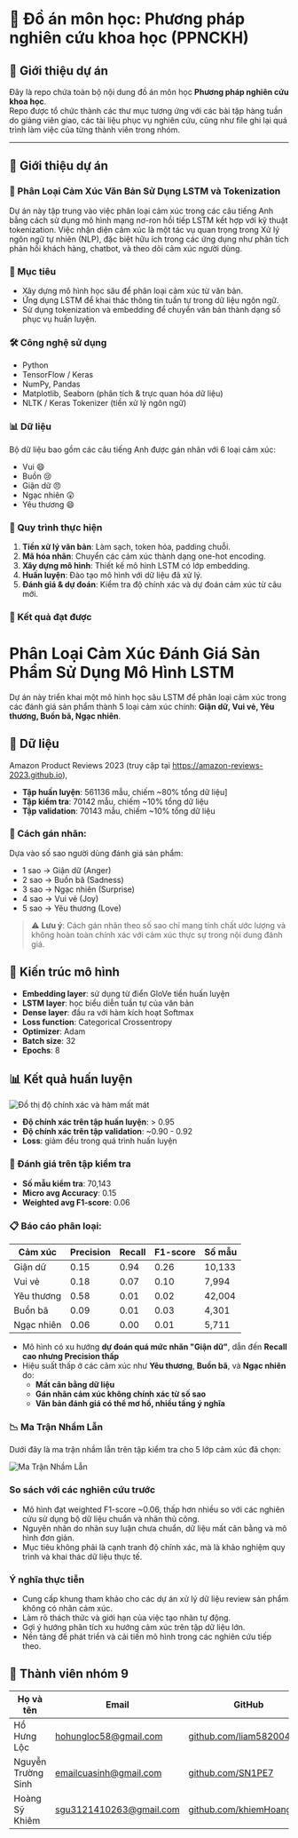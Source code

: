 # 📘 Đồ án môn học: Phương pháp nghiên cứu khoa học (PPNCKH)

## 🌟 Giới thiệu dự án

Đây là repo chứa toàn bộ nội dung đồ án môn học **Phương pháp nghiên cứu khoa học**.  
Repo được tổ chức thành các thư mục tương ứng với các bài tập hàng tuần do giảng viên giao, các tài liệu phục vụ nghiên cứu, cũng như file ghi lại quá trình làm việc của từng thành viên trong nhóm.

---

## 🎯 Giới thiệu dự án

### 🧠 Phân Loại Cảm Xúc Văn Bản Sử Dụng LSTM và Tokenization

Dự án này tập trung vào việc phân loại cảm xúc trong các câu tiếng Anh bằng cách sử dụng mô hình mạng nơ-ron hồi tiếp LSTM kết hợp với kỹ thuật tokenization. Việc nhận diện cảm xúc là một tác vụ quan trọng trong Xử lý ngôn ngữ tự nhiên (NLP), đặc biệt hữu ích trong các ứng dụng như phân tích phản hồi khách hàng, chatbot, và theo dõi cảm xúc người dùng.

### 🎯 Mục tiêu

- Xây dựng mô hình học sâu để phân loại cảm xúc từ văn bản.
- Ứng dụng LSTM để khai thác thông tin tuần tự trong dữ liệu ngôn ngữ.
- Sử dụng tokenization và embedding để chuyển văn bản thành dạng số phục vụ huấn luyện.

### 🛠️ Công nghệ sử dụng

- Python
- TensorFlow / Keras
- NumPy, Pandas
- Matplotlib, Seaborn (phân tích & trực quan hóa dữ liệu)
- NLTK / Keras Tokenizer (tiền xử lý ngôn ngữ)

### 📊 Dữ liệu

Bộ dữ liệu bao gồm các câu tiếng Anh được gán nhãn với 6 loại cảm xúc:

- Vui 😄
- Buồn 😢
- Giận dữ 😠
- Ngạc nhiên 😲
- Yêu thương 😄

### 🧪 Quy trình thực hiện

1. **Tiền xử lý văn bản**: Làm sạch, token hóa, padding chuỗi.
2. **Mã hóa nhãn**: Chuyển các cảm xúc thành dạng one-hot encoding.
3. **Xây dựng mô hình**: Thiết kế mô hình LSTM có lớp embedding.
4. **Huấn luyện**: Đào tạo mô hình với dữ liệu đã xử lý.
5. **Đánh giá & dự đoán**: Kiểm tra độ chính xác và dự đoán cảm xúc từ câu mới.

### 🚀 Kết quả đạt được

# Phân Loại Cảm Xúc Đánh Giá Sản Phẩm Sử Dụng Mô Hình LSTM

Dự án này triển khai một mô hình học sâu LSTM để phân loại cảm xúc trong các đánh giá sản phẩm thành 5 loại cảm xúc chính: **Giận dữ, Vui vẻ, Yêu thương, Buồn bã, Ngạc nhiên**.

## 📁 Dữ liệu
 Amazon Product Reviews 2023 (truy cập tại https://amazon-reviews-2023.github.io), 
- **Tập huấn luyện**: 561136 mẫu, chiếm ~80% tổng dữ liệu] 
- **Tập kiểm tra**: 70142 mẫu, chiếm ~10% tổng dữ liệu
- **Tập validation**: 70143 mẫu, chiếm ~10% tổng dữ liệu 

### 📌 Cách gán nhãn:
Dựa vào số sao người dùng đánh giá sản phẩm:
- 1 sao → Giận dữ (Anger)
- 2 sao → Buồn bã (Sadness)
- 3 sao → Ngạc nhiên (Surprise)
- 4 sao → Vui vẻ (Joy)
- 5 sao → Yêu thương (Love)

> ⚠️ **Lưu ý**: Cách gán nhãn theo số sao chỉ mang tính chất ước lượng và không hoàn toàn chính xác với cảm xúc thực sự trong nội dung đánh giá.

## 🧠 Kiến trúc mô hình

- **Embedding layer**: sử dụng từ điển GloVe tiền huấn luyện
- **LSTM layer**: học biểu diễn tuần tự của văn bản
- **Dense layer**: đầu ra với hàm kích hoạt Softmax
- **Loss function**: Categorical Crossentropy
- **Optimizer**: Adam
- **Batch size**: 32
- **Epochs**: 8

## 📊 Kết quả huấn luyện

![Đồ thị độ chính xác và hàm mất mát](images/c06c6534-1410-490c-ad24-207c9c109584.png)


- **Độ chính xác trên tập huấn luyện**: > 0.95
- **Độ chính xác trên tập validation**: ~0.90 - 0.92
- **Loss**: giảm đều trong quá trình huấn luyện

### 🧪 Đánh giá trên tập kiểm tra

- **Số mẫu kiểm tra**: 70,143
- **Micro avg Accuracy**: 0.15
- **Weighted avg F1-score**: 0.06

### 📋 Báo cáo phân loại:

| Cảm xúc    | Precision | Recall | F1-score | Số mẫu |
|------------|-----------|--------|----------|--------|
| Giận dữ    | 0.15      | 0.94   | 0.26     | 10,133 |
| Vui vẻ     | 0.18      | 0.07   | 0.10     | 7,994  |
| Yêu thương | 0.58      | 0.01   | 0.02     | 42,004 |
| Buồn bã    | 0.09      | 0.01   | 0.03     | 4,301  |
| Ngạc nhiên | 0.06      | 0.00   | 0.01     | 5,711  |

- Mô hình có xu hướng **dự đoán quá mức nhãn "Giận dữ"**, dẫn đến **Recall cao nhưng Precision thấp**
- Hiệu suất thấp ở các cảm xúc như **Yêu thương**, **Buồn bã**, và **Ngạc nhiên** do:
  - **Mất cân bằng dữ liệu**
  - **Gán nhãn cảm xúc không chính xác từ số sao**
  - **Văn bản đánh giá có thể mơ hồ, nhiều tầng ý nghĩa**

### 📉 Ma Trận Nhầm Lẫn

Dưới đây là ma trận nhầm lẫn trên tập kiểm tra cho 5 lớp cảm xúc đã chọn:

![Ma Trận Nhầm Lẫn](./b00ec8d8-6f70-45a5-a38d-2c14ff476be9.png)

### So sách với các nghiên cứu trước
- Mô hình đạt weighted F1-score ~0.06, thấp hơn nhiều so với các nghiên cứu sử dụng bộ dữ liệu chuẩn và nhãn thủ công.
- Nguyên nhân do nhãn suy luận chưa chuẩn, dữ liệu mất cân bằng và mô hình đơn giản.
- Mục tiêu không phải là cạnh tranh độ chính xác, mà là khảo nghiệm quy trình và khai thác dữ liệu thực tế.

### Ý nghĩa thực tiễn
- Cung cấp khung tham khảo cho các dự án xử lý dữ liệu review sản phẩm không có nhãn cảm xúc.
- Làm rõ thách thức và giới hạn của việc tạo nhãn tự động.
- Gợi ý hướng phân tích xu hướng cảm xúc trên tập dữ liệu lớn.
- Nền tảng để phát triển và cải tiến mô hình trong các nghiên cứu tiếp theo.


## 👥 Thành viên nhóm 9

| Họ và tên         | Email                                           | GitHub                                         | Website cá nhân                                  |
|-------------------|-------------------------------------------------|------------------------------------------------|-------------------------------------------------|
| Hồ Hưng Lộc       | [hohungloc58@gmail.com](mailto:hohungloc58@gmail.com) | [github.com/liam582004](https://github.com/liam582004) | [liam582004.github.io/portfolio-cv](https://liam582004.github.io/portfolio-cv/) |
| Nguyễn Trường Sinh | [emailcuasinh@gmail.com](mailto:emailcuasinh@gmail.com) | [github.com/SN1PE7](https://github.com/SN1PE7) | [sn1pe7.github.io](https://sn1pe7.github.io/) |
| Hoàng Sỹ Khiêm    | [sgu3121410263@gmail.com](sgu3121410263@gmail.com) | [github.com/khiemHoang141](https://github.com/khiemHoang1410) | [khiemhoang1410.github.io](https://khiemhoang1410.github.io) |



